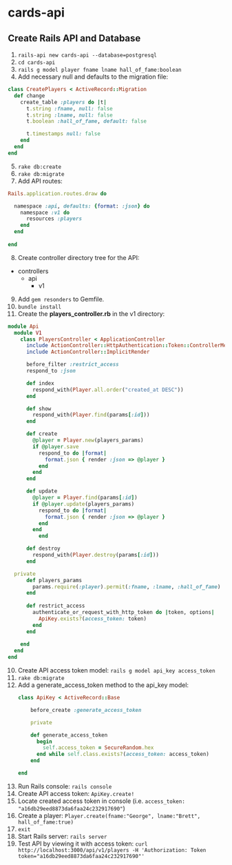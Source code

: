 # cards-api

## Create Rails API and Database
1. `rails-api new cards-api --database=postgresql`
2. `cd cards-api`
3. `rails g model player fname lname hall_of_fame:boolean`
4. Add necessary null and defaults to the migration file:
  ```ruby
  class CreatePlayers < ActiveRecord::Migration
    def change
      create_table :players do |t|
        t.string :fname, null: false
        t.string :lname, null: false
        t.boolean :hall_of_fame, default: false

        t.timestamps null: false
      end
    end
  end
  ```
5. `rake db:create`
6. `rake db:migrate`
7. Add API routes:
  ```ruby
  Rails.application.routes.draw do
  
    namespace :api, defaults: {format: :json} do
      namespace :v1 do
        resources :players
      end
    end
    
  end
  ```
8. Create controller directory tree for the API:
  * controllers
    * api
      * v1
9. Add `gem resonders` to Gemfile.
10. `bundle install`
9. Create the **players_controller.rb** in the v1 directory:
  ```ruby
  module Api
    module V1
      class PlayersController < ApplicationController
	    include ActionController::HttpAuthentication::Token::ControllerMethods
      	include ActionController::ImplicitRender

      	before_filter :restrict_access
	    respond_to :json

	    def index
	      respond_with(Player.all.order("created_at DESC"))
	    end

	    def show
	      respond_with(Player.find(params[:id]))
	    end

	    def create
	      @player = Player.new(players_params)
	      if @player.save
	        respond_to do |format|
	          format.json { render :json => @player }
	        end
	      end
	    end

	    def update
	      @player = Player.find(params[:id])
	      if @player.update(players_params)
	        respond_to do |format|
	          format.json { render :json => @player }
	        end
	      end
            end

	    def destroy
	      respond_with(Player.destroy(params[:id]))
	    end

	private
	    def players_params
	      params.require(:player).permit(:fname, :lname, :hall_of_fame)
	    end
	
	    def restrict_access
	      authenticate_or_request_with_http_token do |token, options|
  	        ApiKey.exists?(access_token: token)
	      end
  	    end
      	
      end
    end
  end
  ```
10. Create API access token model: `rails g model api_key access_token`
11. `rake db:migrate`
11. Add a generate_access_token method to the api_key model:
	```ruby
	class ApiKey < ActiveRecord::Base

		before_create :generate_access_token

		private

		def generate_access_token
		  begin
		    self.access_token = SecureRandom.hex
		  end while self.class.exists?(access_token: access_token)
		end
	
	end
	```
10. Run Rails console: `rails console`
12. Create API access token: `ApiKey.create!`
13. Locate created access token in console (i.e. `access_token: "a16db29eed8873da6faa24c232917690"`)
14. Create a player: `Player.create(fname:"George", lname:"Brett", hall_of_fame:true)`
15. `exit`
16. Start Rails server: `rails server`
17. Test API by viewing it with access token:
	`curl http://localhost:3000/api/v1/players -H 'Authorization: Token token="a16db29eed8873da6faa24c232917690"'`

